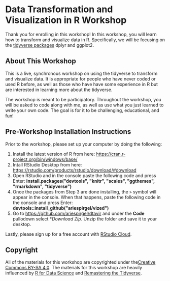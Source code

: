 # Data Transformation and Visualization in R Workshop

Thank you for enrolling in this workshop! In this workshop, you will learn how to transform and visualize data in R. Specifically, we will be focusing on the [tidyverse packages](https://www.tidyverse.org/) dplyr and ggplot2.

## About This Workshop

This is a live, synchronous workshop on using the tidyverse to transform and visualize data. It is appropriate for people who have never coded or used R before, as well as those who have have some experience in R but are interested in learning more about the tidyverse.

The workshop is meant to be participatory. Throughout the workshop, you will be asked to code along with me, as well as use what you just learned to write your own code. The goal is for it to be challenging, educational, and fun!

## Pre-Workshop Installation Instructions

Prior to the workshop, please set up your computer by doing the following:

  1. Install the latest version of R from here: https://cran.r-project.org/bin/windows/base/
  2. Intall RStudio Desktop from here: https://rstudio.com/products/rstudio/download/#download
  3. Open RStudio and in the console paste the following code and press Enter: **install.packages("devtools", "knitr", "scales", "ggthemes", "rmarkdown", "tidyverse")**
  4. Once the packages from Step 3 are done installing, the `>` symbol will appear in the console. When that happens, paste the following code in the console and press Enter: **devtools::install_github("ariespirgel/vized")**
  5. Go to https://github.com/ariespirgel/dtavir and under the **Code** pullodown select **Download Zip*. Unzip the folder and save it to your desktop.

Lastly, please sign up for a free account with [RStudio Cloud](https://rstudio.cloud/).

## Copyright

All of the materials for this workshop are copyrighted under the[Creative Commons BY-SA 4.0](https://creativecommons.org/licenses/by-sa/4.0/). The materials for this workshop are heavily influenced by [R for Data Science](https://r4ds.had.co.nz/) and [Remastering the Tidyverse](https://github.com/rstudio-education/remaster-the-tidyverse).
